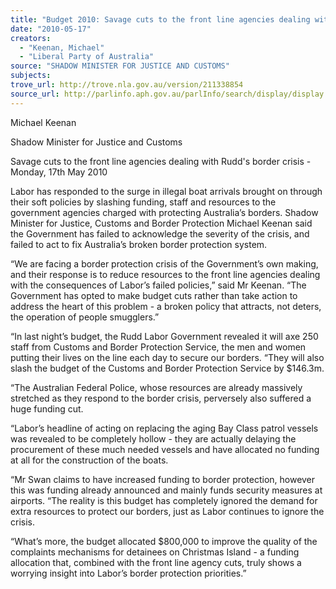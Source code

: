 ```yaml
---
title: "Budget 2010: Savage cuts to the front line agencies dealing with Rudd's border crisis."
date: "2010-05-17"
creators:
  - "Keenan, Michael"
  - "Liberal Party of Australia"
source: "SHADOW MINISTER FOR JUSTICE AND CUSTOMS"
subjects:
trove_url: http://trove.nla.gov.au/version/211338854
source_url: http://parlinfo.aph.gov.au/parlInfo/search/display/display.w3p;query=Id%3A%22media/pressrel/LUQW6%22
---
```


 Michael Keenan 

 Shadow Minister for Justice and Customs 

 Savage cuts to the front line agencies dealing with Rudd's border  crisis -   Monday, 17th May 2010   

 Labor has responded to the surge in illegal boat arrivals brought on through their soft policies by slashing  funding, staff and resources to the government agencies charged with protecting Australia’s borders.  Shadow Minister for Justice, Customs and Border Protection Michael Keenan said the Government has failed to  acknowledge the severity of the crisis, and failed to act to fix Australia’s broken border protection system. 

 

 “We are facing a border protection crisis of the Government’s own making, and their response is to reduce  resources to the front line agencies dealing with the consequences of Labor’s failed policies,” said Mr Keenan.  “The Government has opted to make budget cuts rather than take action to address the heart of this problem - a  broken policy that attracts, not deters, the operation of people smugglers.” 

 

 “In last night’s budget, the Rudd Labor Government revealed it will axe 250 staff from Customs and Border  Protection Service, the men and women putting their lives on the line each day to secure our borders.  “They will also slash the budget of the Customs and Border Protection Service by $146.3m. 

 

 “The Australian Federal Police, whose resources are already massively stretched as they respond to the border  crisis, perversely also suffered a huge funding cut. 

 

 “Labor’s headline of acting on replacing the aging Bay Class patrol vessels was revealed to be completely hollow  - they are actually delaying the procurement of these much needed vessels and have allocated no funding at all  for the construction of the boats. 

 

 “Mr Swan claims to have increased funding to border protection, however this was funding already announced  and mainly funds security measures at airports.  “The reality is this budget has completely ignored the demand for extra resources to protect our borders, just as  Labor continues to ignore the crisis. 

 

 “What’s more, the budget allocated $800,000 to improve the quality of the complaints mechanisms for detainees  on Christmas Island - a funding allocation that, combined with the front line agency cuts, truly shows a worrying  insight into Labor’s border protection priorities.” 

  

